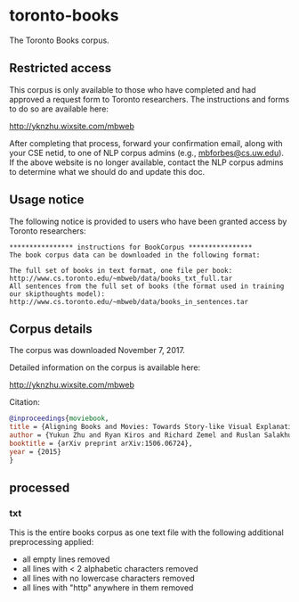# toronto-books

The Toronto Books corpus.

## Restricted access

This corpus is only available to those who have completed and had approved a request form to Toronto researchers. The instructions and forms to do so are available here:

http://yknzhu.wixsite.com/mbweb

After completing that process, forward your confirmation email, along with your CSE netid, to one of NLP corpus admins (e.g., mbforbes@cs.uw.edu). If the above website is no longer available, contact the NLP corpus admins to determine what we should do and update this doc.

## Usage notice

The following notice is provided to users who have been granted access by Toronto researchers:

```
**************** instructions for BookCorpus ****************
The book corpus data can be downloaded in the following format:

The full set of books in text format, one file per book: http://www.cs.toronto.edu/~mbweb/data/books_txt_full.tar
All sentences from the full set of books (the format used in training our skipthoughts model): http://www.cs.toronto.edu/~mbweb/data/books_in_sentences.tar
```

## Corpus details

The corpus was downloaded November 7, 2017.

Detailed information on the corpus is available here:

http://yknzhu.wixsite.com/mbweb

Citation:

```bibtex
@inproceedings{moviebook,
title = {Aligning Books and Movies: Towards Story-like Visual Explanations by Watching Movies and Reading Books},
author = {Yukun Zhu and Ryan Kiros and Richard Zemel and Ruslan Salakhutdinov and Raquel Urtasun and Antonio Torralba and Sanja Fidler},
booktitle = {arXiv preprint arXiv:1506.06724},
year = {2015}
}
```

## processed

### txt

This is the entire books corpus as one text file with the following
additional preprocessing applied:

- all empty lines removed
- all lines with < 2 alphabetic characters removed
- all lines with no lowercase characters removed
- all lines with "http" anywhere in them removed
